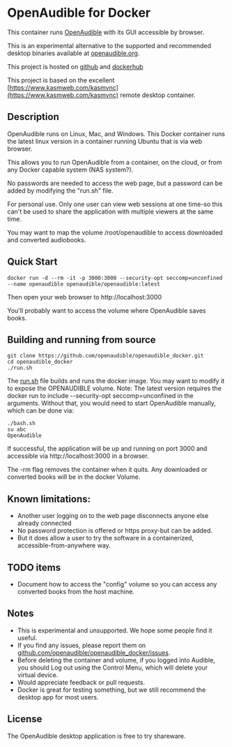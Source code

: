# OpenAudible for Docker

This container runs [OpenAudible](https://openaudible.org) with its GUI accessible by browser. 

This is an experimental alternative to the supported and recommended desktop binaries available at [openaudible.org](https://openaudible.org). 

This project is hosted on [github](https://github.com/openaudible/openaudible_docker) and [dockerhub](https://hub.docker.com/r/openaudible/openaudible)

This project is based on the excellent [https://www.kasmweb.com/kasmvnc](https://www.kasmweb.com/kasmvnc) remote desktop container.

## Description

OpenAudible runs on Linux, Mac, and Windows. This Docker container runs the latest linux version
in a container running Ubuntu that is via web browser. 

This allows you to run OpenAudible from a container, on the cloud, or from any Docker capable system (NAS system?).

No passwords are needed to access the web page, but a password can be added by modifying the "run.sh" file. 

For personal use. Only one user can
view web sessions at one time-so this can't be used to share the application with multiple viewers at the same time.


You may want to map the volume /root/openaudible to access downloaded and converted audiobooks.

## Quick Start

```
docker run -d --rm -it -p 3000:3000 --security-opt seccomp=unconfined --name openaudible openaudible/openaudible:latest
```

Then open your web browser to http://localhost:3000

You'll probably want to access the volume where OpenAudible saves books.

## Building and running from source
```
git clone https://github.com/openaudible/openaudible_docker.git 
cd openaudible_docker
./run.sh
```

The [run.sh](run.sh) file builds and runs the docker image. You may want to modify it to expose the OPENAUDIBLE volume. 
Note: The latest version requires the docker run to include --security-opt seccomp=unconfined in the arguments. Without that, you would need to start OpenAudible manually, which can be done via:
```
./bash.sh
su abc
OpenAudible
```

If successful, the application will be up and running on port 3000 and
accessible via http://localhost:3000 in a browser.

The -rm flag removes the container when it quits. Any downloaded or converted books will be in the docker Volume.


## Known limitations:
* Another user logging on to the web page disconnects anyone else already connected
* No password protection is offered or https proxy-but can be added. 
* But it does allow a user to try the software in a containerized, accessible-from-anywhere way.

## TODO items
* Document how to access the "config" volume so you can access any converted books from the host machine.

## Notes
* This is experimental and unsupported. We hope some people find it useful. 
* If you find any issues, please report them on [github.com/openaudible/openaudible_docker/issues](https://github.com/openaudible/openaudible_docker/issues).
* Before deleting the container and volume, if you logged into Audible, you should Log out using the Control Menu, which will delete your virtual device.
* Would appreciate feedback or pull requests. 
* Docker is great for testing something, but we still recommend the desktop app for most users.

## License
The OpenAudible desktop application is free to try shareware.

